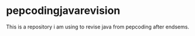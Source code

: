 # pepcodingjavarevision

This is a repository i am using to revise java from pepcoding after endsems.